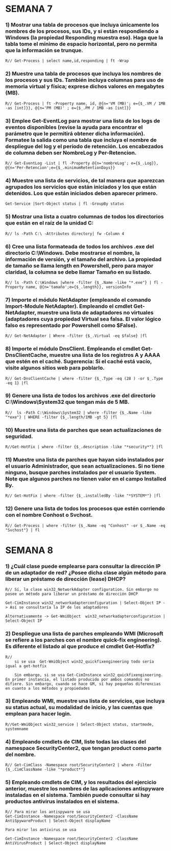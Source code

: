 # SEMANA 7
	
  ### 1) Mostrar una tabla de procesos que incluya únicamente los nombres de los procesos, sus IDs, y si están respondiendo a Windows (la propiedad Responding muestra eso). Haga que la tabla tome el mínimo de espacio horizontal, pero no permita que la información se trunque.
	
```R// Get-Process | select name,id,responding | ft -Wrap```
	
### 2) Muestre una tabla de procesos que incluya los nombres de los procesos y sus IDs. También incluya columnas para uso de memoria virtual y física; exprese dichos valores en megabytes (MB).

```R// Get-Process | ft -Property name, id, @{n='VM (MB)'; e={$_.VM / 1MB -as [int]}}, @{n='PM (MB)' ; e={$_.PM / 1MB -as [int]}}```
	
### 3) Emplee Get-EventLog para mostrar una lista de los logs de eventos disponibles (revise la ayuda para encontrar el parámetro que le permitirá obtener dicha información). Formatee la salida como una tabla que incluya el nombre de despliegue del log y el período de retención. Los encabezados de columna deben ser NombreLog y Per-Retencion.

```R// Get-EventLog -List | fl -Property @{n='nombreLog'; e={$_.Log}}, @{n='Per-Retencion';e={$_.minimumRetentionDays}} ```
	
### 4) Muestre una lista de servicios, de tal manera que aparezcan agrupados los servicios que están iniciados y los que están detenidos. Los que están iniciados deben aparecer primero.

```Get-Service |Sort-Object status | fl -GroupBy status ```
	
### 5) Mostrar una lista a cuatro columnas de todos los directorios que están en el raíz de la unidad C:

```R// ls -Path C:\ -Attributes directory| fw -Column 4 ```
	
### 6) Cree una lista formateada de todos los archivos .exe del directorio C:\Windows. Debe mostrarse el nombre, la información de versión, y el tamaño del archivo. La propiedad de tamaño se llama length en Powershell, pero para mayor claridad, la columna se debe llamar Tamaño en su listado.
```R// ls -Path C:\Windows |where -filter {$_.Name -like "*.exe"} | fl -Property name, @{n='tamaño';e={$_.length}}, versionInfo```

### 7) Importe el módulo NetAdapter (empleando el comando Import-Module NetAdapter). Empleando el cmdlet Get-NetAdapter, muestre una lista de adaptadores no virtuales (adaptadores cuya propiedad Virtual sea falsa. El valor lógico falso es representado por Powershell como $False).
	
```R// Get-NetAdapter | Where -filter {$_.Virtual -eq $false} |fl ```
	
### 8) Importe el módulo DnsClient. Empleando el cmdlet Get-DnsClientCache, muestre una lista de los registros A y AAAA que estén en el caché. Sugerencia: Si el caché está vacío, visite algunos sitios web para poblarlo.
	
```R// Get-DnsClientCache | where -filter {$_.Type -eq (28 ) -or $_.Type -eq 1} |fl ```
	
### 9) Genere una lista de todos los archivos .exe del directorio C:\Windows\System32 que tengan más de 5 MB.

```R//  ls -Path C:\Windows\System32 | where -filter {$_.Name -like "*exe"} | WHERE -filter {$_.length/1MB -gt 5} |fl ```
	
### 10) Muestre una lista de parches que sean actualizaciones de seguridad.

```R//Get-HotFix | where -filter {$_.description -like "*security*"} |fl ```
	
### 11) Muestre una lista de parches que hayan sido instalados por el usuario Administrador, que sean actualizaciones. Si no tiene ninguno, busque parches instalados por el usuario System. Note que algunos parches no tienen valor en el campo Installed By.
	
```R// Get-HotFix | where -filter {$_.installedBy -like "*SYSTEM*"} |fl```
	
### 12) Genere una lista de todos los procesos que estén corriendo con el nombre Conhost o Svchost.
	
```R// Get-Process | where -filter {$_.Name -eq "Conhost" -or $_.Name -eq "Svchost"} | fl ```
  
# SEMANA 8

### 1) ¿Cuál clase puede emplearse para consultar la dirección IP de un adaptador de red? ¿Posee dicha clase algún método para liberar un préstamo de dirección (lease) DHCP?

```
R// Sí, la clase win32_NetworkAdapter configuration. Sin embargo no posee un método para liberar un préstamo de dirección DHCP
	
Get-CimInstance win32_networkadapterconfiguration | Select-Object IP -> Así se consultaría la IP de los adaptadores
	
Alternativamente -> Get-WmiObject  win32_networkadapterconfiguration | Select-Object IP
```

### 2) Despliegue una lista de parches empleando WMI (Microsoft se refiere a los parches con el nombre quick-fix engineering). Es diferente el listado al que produce el cmdlet Get-Hotfix?
	
```
R//
	si se usa  Get-WmiObject win32_quickfixengineering todo sería igual a get-hotfix
	
	Sin embargo, si se usa Get-CimInstance win32_quickfixengineering. En primer instancia, el listado producido por ambos comandos no difiere. Sin embargo, cuando se hace GM, sí hay pequeñas diferencias en cuanto a los métodos y propiedades
```
### 3)  Empleando WMI, muestre una lista de servicios, que incluya su status actual, su modalidad de inicio, y las cuentas que emplean para hacer login.
	
```R//Get-WmiObject win32_service | Select-Object status, startmode, systemname```
	
### 4) Empleando cmdlets de CIM, liste todas las clases del namespace SecurityCenter2, que tengan product como parte del nombre.

```R// Get-CimClass -Namespace root/SecurityCenter2 | where -Filter {$_.CimClassName -like "*product*"}```
	
### 5) Empleando cmdlets de CIM, y los resultados del ejercicio anterior, muestre los nombres de las aplicaciones antispyware instaladas en el sistema. También puede consultar si hay productos antivirus instalados en el sistema.
	
```
R// Para mirar los antispyware se usa
Get-CimInstance -Namespace root/SecurityCenter2 -ClassName AntiSpywareProduct | Select-Object displayName
	
Para mirar los antivirus se usa
	
Get-CimInstance -Namespace root/SecurityCenter2 -ClassName AntiVirusProduct | Select-Object displayName
```
